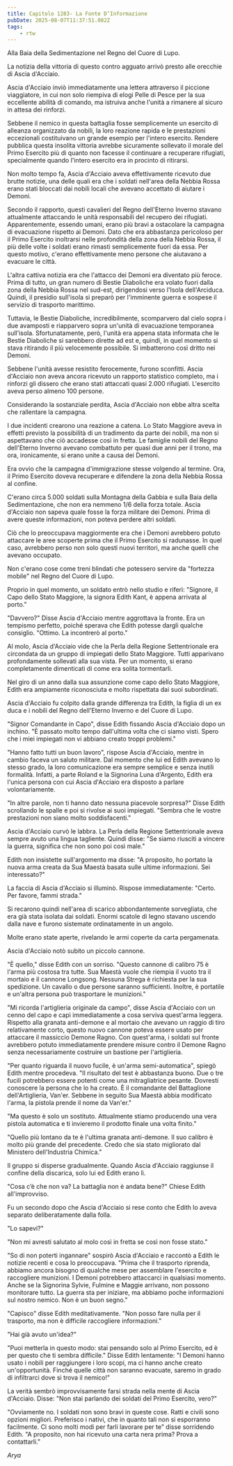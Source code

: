 ```yaml
---
title: Capitolo 1283- La Fonte D’Informazione
pubDate: 2025-08-07T11:37:51.082Z
tags:
    - rtw
---
```



Alla Baia della Sedimentazione nel Regno del Cuore di Lupo.


La notizia della vittoria di questo contro agguato arrivò presto alle orecchie di Ascia d'Acciaio.


Ascia d'Acciaio inviò immediatamente una lettera attraverso il piccione viaggiatore, in cui non solo riempiva di elogi Pelle di Pesce per la sua eccellente abilità di comando, ma istruiva anche l'unità a rimanere al sicuro in attesa dei rinforzi.


Sebbene il nemico in questa battaglia fosse semplicemente un esercito di alleanza organizzato da nobili, la loro reazione rapida e le prestazioni eccezionali costituivano un grande esempio per l'intero esercito. Rendere pubblica questa insolita vittoria avrebbe sicuramente sollevato il morale del Primo Esercito più di quanto non facesse il continuare a recuperare rifugiati, specialmente quando l'intero esercito era in procinto di ritirarsi.


Non molto tempo fa, Ascia d'Acciaio aveva effettivamente ricevuto due brutte notizie, una delle quali era che i soldati nell'area della Nebbia Rossa erano stati bloccati dai nobili locali che avevano accettato di aiutare i Demoni.


Secondo il rapporto, questi cavalieri del Regno dell'Eterno Inverno stavano attualmente attaccando le unità responsabili del recupero dei rifugiati. Apparentemente, essendo umani, erano più bravi a ostacolare la campagna di evacuazione rispetto ai Demoni. Dato che era abbastanza pericoloso per il Primo Esercito inoltrarsi nelle profondità della zona della Nebbia Rossa, il più delle volte i soldati erano rimasti semplicemente fuori da essa. Per questo motivo, c'erano effettivamente meno persone che aiutavano a evacuare le città.


L'altra cattiva notizia era che l'attacco dei Demoni era diventato più feroce. Prima di tutto, un gran numero di Bestie Diaboliche era volato fuori dalla zona della Nebbia Rossa nel sud-est, dirigendosi verso l'Isola dell'Arciduca. Quindi, il presidio sull'isola si preparò per l'imminente guerra e sospese il servizio di trasporto marittimo.


Tuttavia, le Bestie Diaboliche, incredibilmente, scomparvero dal cielo sopra i due avamposti e riapparvero sopra un'unità di evacuazione temporanea sull'isola. Sfortunatamente, però, l'unità era appena stata informata che le Bestie Diaboliche si sarebbero dirette ad est e, quindi, in quel momento si stava ritirando il più velocemente possibile. Si imbatterono così dritto nei Demoni.


Sebbene l'unità avesse resistito ferocemente, furono sconfitti. Ascia d'Acciaio non aveva ancora ricevuto un rapporto statistico completo, ma i rinforzi gli dissero che erano stati attaccati quasi 2.000 rifugiati. L'esercito aveva perso almeno 100 persone.


Considerando la sostanziale perdita, Ascia d'Acciaio non ebbe altra scelta che rallentare la campagna.


I due incidenti crearono una reazione a catena. Lo Stato Maggiore aveva in effetti previsto la possibilità di un tradimento da parte dei nobili, ma non si aspettavano che ciò accadesse così in fretta. Le famiglie nobili del Regno dell'Eterno Inverno avevano combattuto per quasi due anni per il trono, ma ora, ironicamente, si erano unite a causa dei Demoni.


Era ovvio che la campagna d'immigrazione stesse volgendo al termine. Ora, il Primo Esercito doveva recuperare e difendere la zona della Nebbia Rossa al confine.


C'erano circa 5.000 soldati sulla Montagna della Gabbia e sulla Baia della Sedimentazione, che non era nemmeno 1/6 della forza totale. Ascia d'Acciaio non sapeva quale fosse la forza militare dei Demoni. Prima di avere queste informazioni, non poteva perdere altri soldati.


Ciò che lo preoccupava maggiormente era che i Demoni avrebbero potuto attaccare le aree scoperte prima che il Primo Esercito si radunasse. In quel caso, avrebbero perso non solo questi nuovi territori, ma anche quelli che avevano occupato.


Non c'erano cose come treni blindati che potessero servire da "fortezza mobile" nel Regno del Cuore di Lupo.


Proprio in quel momento, un soldato entrò nello studio e riferì: "Signore, il Capo dello Stato Maggiore, la signora Edith Kant, è appena arrivata al porto."


"Davvero?" Disse Ascia d'Acciaio mentre aggrottava la fronte. Era un tempismo perfetto, poiché sperava che Edith potesse dargli qualche consiglio. "Ottimo. La incontrerò al porto."


Al molo, Ascia d'Acciaio vide che la Perla della Regione Settentrionale era circondata da un gruppo di impiegati dello Stato Maggiore. Tutti apparivano profondamente sollevati alla sua vista. Per un momento, si erano completamente dimenticati di come era solita tormentarli.


Nel giro di un anno dalla sua assunzione come capo dello Stato Maggiore, Edith era ampiamente riconosciuta e molto rispettata dai suoi subordinati.


Ascia d'Acciaio fu colpito dalla grande differenza tra Edith, la figlia di un ex duca e i nobili del Regno dell'Eterno Inverno e del Cuore di Lupo.


"Signor Comandante in Capo", disse Edith fissando Ascia d'Acciaio dopo un inchino. "È passato molto tempo dall'ultima volta che ci siamo visti. Spero che i miei impiegati non vi abbiano creato troppi problemi."


"Hanno fatto tutti un buon lavoro", rispose Ascia d'Acciaio, mentre in cambio faceva un saluto militare. Dal momento che lui ed Edith avevano lo stesso grado, la loro comunicazione era sempre semplice e senza inutili formalità. Infatti, a parte Roland e la Signorina Luna d'Argento, Edith era l'unica persona con cui Ascia d'Acciaio era disposto a parlare volontariamente.


"In altre parole, non ti hanno dato nessuna piacevole sorpresa?" Disse Edith scrollando le spalle e poi si rivolse ai suoi impiegati. "Sembra che le vostre prestazioni non siano molto soddisfacenti."


Ascia d'Acciaio curvò le labbra. La Perla della Regione Settentrionale aveva sempre avuto una lingua tagliente. Quindi disse: "Se siamo riusciti a vincere la guerra, significa che non sono poi così male."


Edith non insistette sull'argomento ma disse: "A proposito, ho portato la nuova arma creata da Sua Maestà basata sulle ultime informazioni. Sei interessato?"


La faccia di Ascia d'Acciaio si illuminò. Rispose immediatamente: "Certo. Per favore, fammi strada."


Si recarono quindi nell'area di scarico abbondantemente sorvegliata, che era già stata isolata dai soldati. Enormi scatole di legno stavano uscendo dalla nave e furono sistemate ordinatamente in un angolo.


Molte erano state aperte, rivelando le armi coperte da carta pergamenata.


Ascia d'Acciaio notò subito un piccolo cannone.


"È quello," disse Edith con un sorriso. "Questo cannone di calibro 75 è l'arma più costosa tra tutte. Sua Maestà vuole che riempia il vuoto tra il mortaio e il cannone Longsong. Nessuna Strega è richiesta per la sua spedizione. Un cavallo o due persone saranno sufficienti. Inoltre, è portatile e un'altra persona può trasportare le munizioni."


"Mi ricorda l'artiglieria originale da campo", disse Ascia d'Acciaio con un cenno del capo e capì immediatamente a cosa serviva quest'arma leggera. Rispetto alla granata anti-demone e al mortaio che avevano un raggio di tiro relativamente corto, questo nuovo cannone poteva essere usato per attaccare il massiccio Demone Ragno. Con quest'arma, i soldati sul fronte avrebbero potuto immediatamente prendere misure contro il Demone Ragno senza necessariamente costruire un bastione per l'artiglieria.


"Per quanto riguarda il nuovo fucile, è un'arma semi-automatica", spiegò Edith mentre procedeva. "Il risultato del test è abbastanza buono. Due o tre fucili potrebbero essere potenti come una mitragliatrice pesante. Dovresti conoscere la persona che lo ha creato. È il comandante del Battaglione dell'Artiglieria, Van'er. Sebbene in seguito Sua Maestà abbia modificato l'arma, la pistola prende il nome da Van'er."


"Ma questo è solo un sostituto. Attualmente stiamo producendo una vera pistola automatica e ti invieremo il prodotto finale una volta finito."


"Quello più lontano da te è l'ultima granata anti-demone. Il suo calibro è molto più grande del precedente. Credo che sia stato migliorato dal Ministero dell'Industria Chimica."


Il gruppo si disperse gradualmente. Quando Ascia d'Acciaio raggiunse il confine della discarica, solo lui ed Edith erano lì.


"Cosa c’è che non va? La battaglia non è andata bene?" Chiese Edith all'improvviso.


Fu un secondo dopo che Ascia d'Acciaio si rese conto che Edith lo aveva separato deliberatamente dalla folla.


"Lo sapevi?"


"Non mi avresti salutato al molo così in fretta se così non fosse stato."


"So di non poterti ingannare" sospirò Ascia d'Acciaio e raccontò a Edith le notizie recenti e cosa lo preoccupava. "Prima che il trasporto riprenda, abbiamo ancora bisogno di qualche mese per assemblare l'esercito e raccogliere munizioni. I Demoni potrebbero attaccarci in qualsiasi momento. Anche se la Signorina Sylvie, Fulmine e Maggie arrivano, non possono monitorare tutto. La guerra sta per iniziare, ma abbiamo poche informazioni sul nostro nemico. Non è un buon segno."


"Capisco" disse Edith meditativamente. "Non posso fare nulla per il trasporto, ma non è difficile raccogliere informazioni."


"Hai già avuto un'idea?"


"Puoi metterla in questo modo: stai pensando solo al Primo Esercito, ed è per questo che ti sembra difficile." Disse Edith lentamente: "I Demoni hanno usato i nobili per raggiungere i loro scopi, ma ci hanno anche creato un'opportunità. Finché quelle città non saranno evacuate, saremo in grado di infiltrarci dove si trova il nemico!"


La verità sembrò improvvisamente farsi strada nella mente di Ascia d'Acciaio. Disse: "Non stai parlando dei soldati del Primo Esercito, vero?"


"Ovviamente no. I soldati non sono bravi in queste cose. Ratti e civili sono opzioni migliori. Preferisco i nativi, che in quanto tali non si esporranno facilmente. Ci sono molti modi per farli lavorare per te" disse sorridendo Edith. "A proposito, non hai ricevuto una carta nera prima? Prova a contattarli."


<em>Arya</em>
                                


                                



